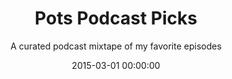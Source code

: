---
date:         2015-03-01 00:00:00
title:        Pots Podcast Picks
subtitle:     A curated podcast mixtape of my favorite episodes
description:  I built Pots Podcast Picks in order to more easily share my favorite podcast episodes with friends and family. My curated selection of favorite episodes is available not just through a website, but also through an RSS feed and even the iTunes Podcast directory. Using Jekyll as a publishing tool, any new episode I add is immediately made available through these means. Now, friends and family whom I recommend podcasts to have one less reason to listen.
website:      http://pots.fm
cta:          Listen to one of my favorite podcasts
category:     featured
---